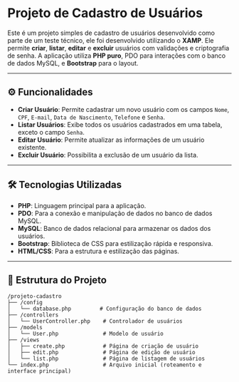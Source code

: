 # Projeto de Cadastro de Usuários

Este é um projeto simples de cadastro de usuários desenvolvido como parte de um teste técnico, ele foi desenvolvido utilizando o **XAMP**. Ele permite **criar**, **listar**, **editar** e **excluir** usuários com validações e criptografia de senha. A aplicação utiliza **PHP puro**, PDO para interações com o banco de dados MySQL, e **Bootstrap** para o layout.

---

## ⚙️ Funcionalidades

- **Criar Usuário**: Permite cadastrar um novo usuário com os campos `Nome`, `CPF`, `E-mail`, `Data de Nascimento`, `Telefone` e `Senha`.
- **Listar Usuários**: Exibe todos os usuários cadastrados em uma tabela, exceto o campo `Senha`.
- **Editar Usuário**: Permite atualizar as informações de um usuário existente.
- **Excluir Usuário**: Possibilita a exclusão de um usuário da lista.

---

## 🛠 Tecnologias Utilizadas

- **PHP**: Linguagem principal para a aplicação.
- **PDO**: Para a conexão e manipulação de dados no banco de dados MySQL.
- **MySQL**: Banco de dados relacional para armazenar os dados dos usuários.
- **Bootstrap**: Biblioteca de CSS para estilização rápida e responsiva.
- **HTML/CSS**: Para a estrutura e estilização das páginas.

---

## 📂 Estrutura do Projeto

```plaintext
/projeto-cadastro
├── /config
│   └── database.php         # Configuração do banco de dados
├── /controllers
│   └── UserController.php    # Controlador de usuários
├── /models
│   └── User.php              # Modelo de usuário
├── /views
│   ├── create.php            # Página de criação de usuário
│   ├── edit.php              # Página de edição de usuário
│   └── list.php              # Página de listagem de usuários
└── index.php                 # Arquivo inicial (roteamento e interface principal)

